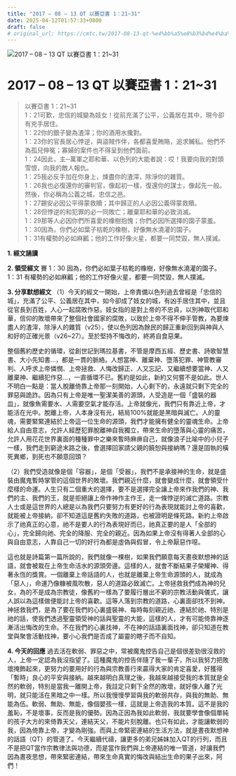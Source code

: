 ```yaml
---
title: "2017 – 08 – 13 QT 以賽亞書 1：21~31"
date: 2025-04-12T01:57:33+0800
draft: false
# original_url: https://cmtc.tw/2017-08-13-qt-%e4%bb%a5%e8%b3%bd%e4%ba%9e%e6%9b%b8-1%ef%bc%9a2131
---
```


![2017 – 08 – 13 QT 以賽亞書 1：21\~31](/images/qt.jpg   "2017 – 08 – 13 QT 以賽亞書 1：21\~31")

# 2017 – 08 – 13 QT 以賽亞書 1：21\~31

> 以賽亞書 1：21\~31  
> 1：21可歎，忠信的城變為妓女！從前充滿了公平，公義居在其中，現今卻有兇手居住。  
> 1：22你的銀子變為渣滓；你的酒用水攙對。  
> 1：23你的官長居心悖逆，與盜賊作伴，各都喜愛賄賂，追求贓私。他們不為孤兒伸冤；寡婦的案件也不得呈到他們面前。  
> 1：24因此，主─萬軍之耶和華、以色列的大能者說：哎！我要向我的對頭雪恨，向我的敵人報仇。  
> 1：25我必反手加在你身上，煉盡你的渣滓，除淨你的雜質。  
> 1：26我也必復還你的審判官，像起初一樣，復還你的謀士，像起先一般。然後，你必稱為公義之城，忠信之邑。  
> 1：27錫安必因公平得蒙救贖；其中歸正的人必因公義得蒙救贖。  
> 1：28但悖逆的和犯罪的必一同敗亡；離棄耶和華的必致消滅。  
> 1：29那等人必因你們所喜愛的橡樹抱愧；你們必因所選擇的園子蒙羞。  
> 1：30因為，你們必如葉子枯乾的橡樹，好像無水澆灌的園子。  
> 1：31有權勢的必如麻瓤；他的工作好像火星，都要一同焚毀，無人撲滅。

**1. 經文誦讀**

**2. 領受經文**
賽 1：30 因為，你們必如葉子枯乾的橡樹，好像無水澆灌的園子。  
1：31 有權勢的必如麻瓤；他的工作好像火星，都要一同焚毀，無人撲滅。

**3. 分享默想經文**
（1）今天的經文一開始，上帝責備以色列過去曾經是「忠信的城」，充滿了公平、公義居在其中，如今卻成了妓女的城，有凶手居住其中，並且從官長到百姓，人心一起腐敗作惡。妓女指的是對上帝的不忠貞，以別神取代耶和華，信仰的敗壞帶來了整個社會國家的腐敗，以致於上帝不得不伸手管教，為要煉盡人的渣滓，除淨人的雜質（v25），使以色列因為餘民的歸正重新回到與神與人和好的正確光景（v26\~27）。至於堅持不悔改的，終將自食惡果。

整個舊約歷史的循環，從創世記到瑪拉基書，不管是摩西五經、歷史書、詩歌智慧書、大小先知書…，都是一貫的脈絡。人想當神、離棄神、墮落犯罪、神管教審判、人呼求上帝憐憫、上帝拯救、人悔改歸正、人又忘記、又繼續想要當神、人又離棄神、繼續犯作惡…，一直循環不已。舊約是如此，新約又何嘗不是如此。世人不明白一點是：當人脫離倚靠上帝那一刻開始，人心剩下的，永遠就只剩下完全的罪惡與詭詐。因為只有上帝是唯一聖潔美善的源頭，人受造是一個「盛裝的器皿」，就像魚需要水、人需要空氣才能存活。上帝就像光，我們只有靠近上帝，才能活在光中。脫離上帝，人本身沒有光，結局100%就能是黑暗與滅亡。人的靈魂，需要緊緊連結於上帝這一位生命的源頭，我們才能擁有健全的靈魂生命。上帝給人自由意志，允許人經歷犯罪脫離神自我獨立，帶來生命的墮落與心靈的痛苦，允許人用花花世界裏面的種種罪中之樂來暫時麻痹自己，就像浪子比喻中的小兒子一樣，我們走到窮途末路之後，會選擇回家請父親的饒恕與接納嗎？還是固執的橫死異鄉，到死也不願意回頭？

（2）我們受造就像是個「容器」，是個「受器」，我們不是承接神的生命，就是盛裝由魔鬼暫時掌管的這個世界的敗壞。我們親近什麼，就會變成什麼，就會領受什麼樣的命運。人生只有二個重大的選擇，要不是選擇完全讓上帝來作我們的神、我們的主、我們的王，就是拒絕讓上帝作神作主作王，走一條悖逆的滅亡道路。宗教人士或是這世界的人總是以為我們只要努力有更好的行為表現就能討上帝的喜歡，就能被上帝接納，卻不知道這是舊約失敗的道路，也被證明是條死路。新約上帝啟示了祂真正的心意，祂不是要人的行為表現好而已，祂真正要的是人「全部的心」，完全歸向祂、完全的降服、完全的親近。因為如果上帝沒有得著人全部的心與自由意志，人靠自己一切的好行為都是虛偽與假冒，令上帝厭惡作噁。

這也就是詩篇第一篇所說的，我們就像一棵樹，如果我們願意每天晝夜默想神的話語，就會被栽在上帝生命活水的源頭旁邊。這樣的人，就會不斷結果子榮耀神、得著永恆的獎賞。一個離棄上帝話語的人，也就是離棄上帝生命源頭的人，就成為「惡人」，命運乃像糠被風吹散，惡人的道路必致滅亡。上帝拯救我們成為神的兒女，為的不是成為宗教徒，像舊約一樣為了要履行層出不窮的宗教活動與儀式，讓人誤以為這樣做便能討上帝的喜歡。這等人落到宗教的道路，心裏面卻找不到神。神拯救我們，是為了要在我們的心裏盛裝神、每時每刻親近祂、連結於祂、特別是祂的話，使我們透過聖靈領受神的話與聖靈的大能，這樣的人，才有可能倚靠神逐漸活出悔改的生命。不在我們的心裏找神，不在神的話語裏面找神，卻只知道在教堂與聚會活動找神，要小心我們是否成了屬靈的瞎子而不自知。

**4. 今天的回應**
過去活在軟弱、罪惡之中，常被魔鬼控告自己是個很差勁很沒救的人，上帝一定認為我沒指望了。這種魔鬼的控告伴隨了我一輩子，所以我努力把敗壞掩飾起來，更努力的要用好的行為與宗教善行來贏得大家的肯定喜愛，好獲得「暫時」良心的平安與接納。越來越明白真理之後，我越來越接受我的本質就是全然的軟弱，特別是當我一離開上帝，我註定只剩下全然的敗壞，就好像人離了光明，就只能活在黑暗之中一樣。所以我慢慢學習與我的軟弱共存，與我的無助、無能為伍。軟弱、無助、無能，像個嬰孩一樣，這就是上帝造我的本質。這不是我的羞恥，不是壞事，反而是我的優勢。因為正因為我如此軟弱，我就要學會像個單純的孩子大方的來倚靠天父，連結天父，不能片刻脫離。也只有如此，才能讓軟弱的我，因為倚靠上帝，才變為剛強。而與上帝緊密連結的生活方法，就是晝夜默想神的話語（QT）的管道了。今天繼續代禱，讓更多的弟兄姊妹加入QT的行列，而且不是把QT當作宗教律法與功德，而是當作我們與上帝連結的唯一管道，好讓我們因為晝夜思想，帶來緊密連結，帶來生命真實的悔改與結出生命的果子出來，阿們！
